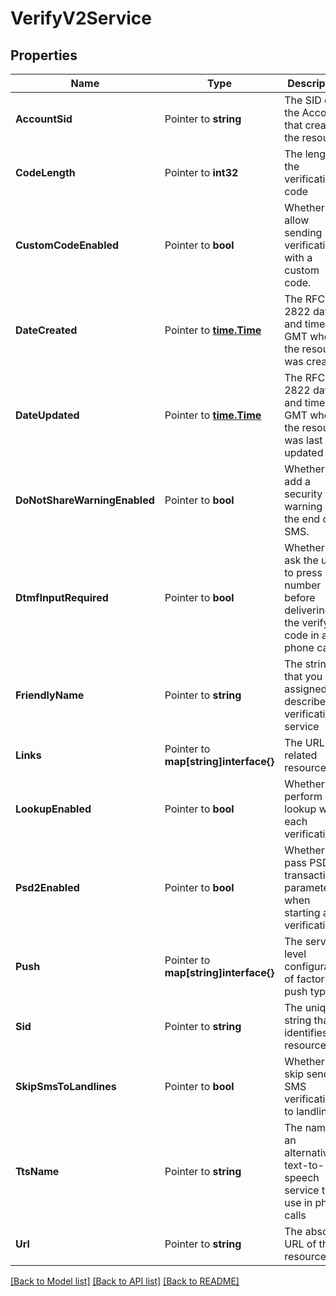 # VerifyV2Service

## Properties
Name | Type | Description | Notes
------------ | ------------- | ------------- | -------------
**AccountSid** | Pointer to **string** | The SID of the Account that created the resource |
**CodeLength** | Pointer to **int32** | The length of the verification code |
**CustomCodeEnabled** | Pointer to **bool** | Whether to allow sending verifications with a custom code. |
**DateCreated** | Pointer to [**time.Time**](time.Time.md) | The RFC 2822 date and time in GMT when the resource was created |
**DateUpdated** | Pointer to [**time.Time**](time.Time.md) | The RFC 2822 date and time in GMT when the resource was last updated |
**DoNotShareWarningEnabled** | Pointer to **bool** | Whether to add a security warning at the end of an SMS. |
**DtmfInputRequired** | Pointer to **bool** | Whether to ask the user to press a number before delivering the verify code in a phone call |
**FriendlyName** | Pointer to **string** | The string that you assigned to describe the verification service |
**Links** | Pointer to **map[string]interface{}** | The URLs of related resources |
**LookupEnabled** | Pointer to **bool** | Whether to perform a lookup with each verification |
**Psd2Enabled** | Pointer to **bool** | Whether to pass PSD2 transaction parameters when starting a verification |
**Push** | Pointer to **map[string]interface{}** | The service level configuration of factor push type. |
**Sid** | Pointer to **string** | The unique string that identifies the resource |
**SkipSmsToLandlines** | Pointer to **bool** | Whether to skip sending SMS verifications to landlines |
**TtsName** | Pointer to **string** | The name of an alternative text-to-speech service to use in phone calls |
**Url** | Pointer to **string** | The absolute URL of the resource |

[[Back to Model list]](../README.md#documentation-for-models) [[Back to API list]](../README.md#documentation-for-api-endpoints) [[Back to README]](../README.md)



